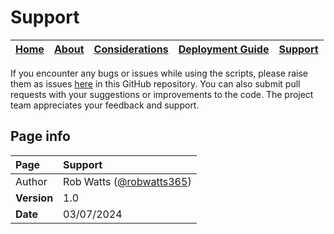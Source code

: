 # Support

| [Home](README.md) | [About](about.md) | [Considerations](considerations.md) | [Deployment Guide](deployment.md) | [Support](support.md) | 
| --- | --- | --- | --- | --- |

If you encounter any bugs or issues while using the scripts, please raise them as issues [here](https://github.com/robwatts365/MicrosoftTeamsPhone-AutomateResourceAccounts/issues) in this GitHub repository. You can also submit pull requests with your suggestions or improvements to the code. The project team appreciates your feedback and support. 

## Page info

| Page | Support |
| :--- | :--- |
| Author | Rob Watts ([@robwatts365](https://github.com/robwatts365)) |
| **Version** | 1.0 |
| **Date** | 03/07/2024 |
